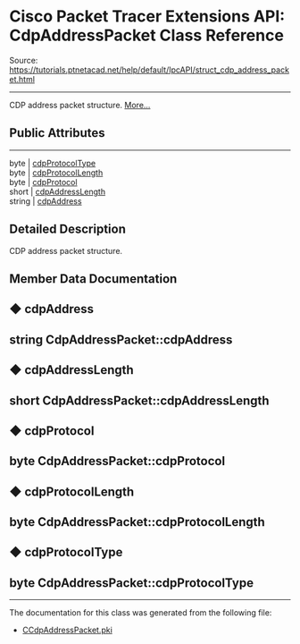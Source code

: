 # Cisco Packet Tracer Extensions API: CdpAddressPacket Class Reference

Source: https://tutorials.ptnetacad.net/help/default/IpcAPI/struct_cdp_address_packet.html

---

CDP address packet structure. [More...](struct_cdp_address_packet.html#details)

##  Public Attributes  
  
---  
byte | [cdpProtocolType](struct_cdp_address_packet.html#aa7979cb815aab5c36818aa7e4e9a25f9)  
byte | [cdpProtocolLength](struct_cdp_address_packet.html#a67424162f56640c5d326087fe8604c35)  
byte | [cdpProtocol](struct_cdp_address_packet.html#adf352349d155bd816b8e152a02886837)  
short | [cdpAddressLength](struct_cdp_address_packet.html#afe7414e27b62e02231d7b4d6faa6fb7a)  
string | [cdpAddress](struct_cdp_address_packet.html#a24d9f3b8349fbe1d803dfa02f8d532e0)  
  
## Detailed Description

CDP address packet structure. 

## Member Data Documentation

## ◆ cdpAddress

string CdpAddressPacket::cdpAddress  
---  
  
## ◆ cdpAddressLength

short CdpAddressPacket::cdpAddressLength  
---  
  
## ◆ cdpProtocol

byte CdpAddressPacket::cdpProtocol  
---  
  
## ◆ cdpProtocolLength

byte CdpAddressPacket::cdpProtocolLength  
---  
  
## ◆ cdpProtocolType

byte CdpAddressPacket::cdpProtocolType  
---  
  
* * *

The documentation for this class was generated from the following file:

  * [CCdpAddressPacket.pki](_c_cdp_address_packet_8pki.html)


